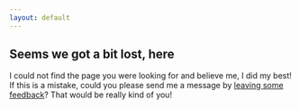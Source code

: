 ```yaml
---
layout: default
---
```


<div class="card" markdown="1">

## Seems we got a bit lost, here
I could not find the page you were looking for and believe me, I did my best! If this is a mistake, could you please
send me a message by [leaving some feedback](https://apps.vcz.fr/apps/feedback/?appid=B100aJVIx4Sk)? That would be really
kind of you!

</div>
